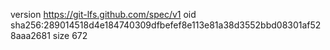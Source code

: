 version https://git-lfs.github.com/spec/v1
oid sha256:289014518d4e184740309dfbefef8e113e81a38d3552bbd08301af528aaa2681
size 672
